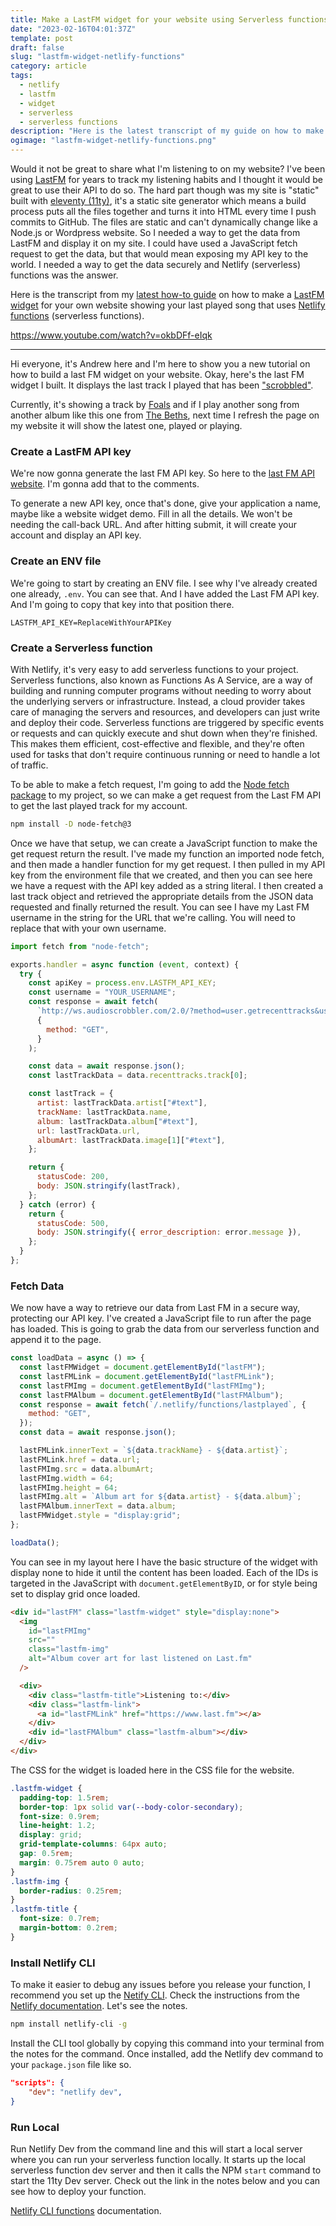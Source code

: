 ```yaml
---
title: Make a LastFM widget for your website using Serverless functions
date: "2023-02-16T04:01:37Z"
template: post
draft: false
slug: "lastfm-widget-netlify-functions"
category: article
tags:
  - netlify
  - lastfm
  - widget
  - serverless
  - serverless functions
description: "Here is the latest transcript of my guide on how to make a LastFM widget using Serverless (Netlify) functions to show the latest track played on your website."
ogimage: "lastfm-widget-netlify-functions.png"
---
```


Would it not be great to share what I'm listening to on my website? I've been using [LastFM](https://www.last.fm) for years to track my listening habits and I thought it would be great to use their API to do so. The hard part though was my site is "static" built with [eleventy (11ty)](https://www.11ty.dev), it's a static site generator which means a build process puts all the files together and turns it into HTML every time I push commits to GitHub. The files are static and can't dynamically change like a Node.js or Wordpress website. So I needed a way to get the data from LastFM and display it on my site. I could have used a JavaScript fetch request to get the data, but that would mean exposing my API key to the world. I needed a way to get the data securely and Netlify (serverless) functions was the answer.

Here is the transcript from my [latest how-to guide](https://www.youtube.com/watch?v=okbDFf-eIqk) on how to make a [LastFM widget](https://www.last.fm) for your own website showing your last played song that uses [Netlify functions](https://www.netlify.com/products/functions/) (serverless functions).

<https://www.youtube.com/watch?v=okbDFf-eIqk>

---

Hi everyone, it's Andrew here and I'm here to show you a new tutorial on how to build a last FM widget on your website. Okay, here's the last FM widget I built. It displays the last track I played that has been ["scrobbled"](https://www.businessinsider.com/guides/tech/what-is-last-fm-scrobbling).

Currently, it's showing a track by [Foals](https://www.last.fm/music/Foals) and if I play another song from another album like this one from [The Beths](https://www.last.fm/music/The+Beths), next time I refresh the page on my website it will show the latest one, played or playing.

### Create a LastFM API key

We're now gonna generate the last FM API key. So here to the [last FM API website](https://www.last.fm/api/account/create). I'm gonna add that to the comments.

To generate a new API key, once that's done, give your application a name, maybe like a website widget demo. Fill in all the details. We won't be needing the call-back URL. And after hitting submit, it will create your account and display an API key.

### Create an ENV file

We're going to start by creating an ENV file. I see why I've already created one already, `.env`. You can see that. And I have added the Last FM API key. And I'm going to copy that key into that position there.

```env
LASTFM_API_KEY=ReplaceWithYourAPIKey
```

### Create a Serverless function

With Netlify, it's very easy to add serverless functions to your project. Serverless functions, also known as Functions As A Service, are a way of building and running computer programs without needing to worry about the underlying servers or infrastructure. Instead, a cloud provider takes care of managing the servers and resources, and developers can just write and deploy their code. Serverless functions are triggered by specific events or requests and can quickly execute and shut down when they're finished. This makes them efficient, cost-effective and flexible, and they're often used for tasks that don't require continuous running or need to handle a lot of traffic.

To be able to make a fetch request, I'm going to add the [Node fetch package](https://www.npmjs.com/package/node-fetch) to my project, so we can make a get request from the Last FM API to get the last played track for my account.

```sh
npm install -D node-fetch@3
```

Once we have that setup, we can create a JavaScript function to make the get request return the result. I've made my function an imported node fetch, and then made a handler function for my get request. I then pulled in my API key from the environment file that we created, and then you can see here we have a request with the API key added as a string literal. I then created a last track object and retrieved the appropriate details from the JSON data requested and finally returned the result. You can see I have my Last FM username in the string for the URL that we're calling. You will need to replace that with your own username.

```javascript
import fetch from "node-fetch";

exports.handler = async function (event, context) {
  try {
    const apiKey = process.env.LASTFM_API_KEY;
    const username = "YOUR_USERNAME";
    const response = await fetch(
      `http://ws.audioscrobbler.com/2.0/?method=user.getrecenttracks&user=${username}&api_key=${apiKey}&format=json`,
      {
        method: "GET",
      }
    );

    const data = await response.json();
    const lastTrackData = data.recenttracks.track[0];

    const lastTrack = {
      artist: lastTrackData.artist["#text"],
      trackName: lastTrackData.name,
      album: lastTrackData.album["#text"],
      url: lastTrackData.url,
      albumArt: lastTrackData.image[1]["#text"],
    };

    return {
      statusCode: 200,
      body: JSON.stringify(lastTrack),
    };
  } catch (error) {
    return {
      statusCode: 500,
      body: JSON.stringify({ error_description: error.message }),
    };
  }
};
```

### Fetch Data

We now have a way to retrieve our data from Last FM in a secure way, protecting our API key. I've created a JavaScript file to run after the page has loaded. This is going to grab the data from our serverless function and append it to the page.

```javascript
const loadData = async () => {
  const lastFMWidget = document.getElementById("lastFM");
  const lastFMLink = document.getElementById("lastFMLink");
  const lastFMImg = document.getElementById("lastFMImg");
  const lastFMAlbum = document.getElementById("lastFMAlbum");
  const response = await fetch(`/.netlify/functions/lastplayed`, {
    method: "GET",
  });
  const data = await response.json();

  lastFMLink.innerText = `${data.trackName} - ${data.artist}`;
  lastFMLink.href = data.url;
  lastFMImg.src = data.albumArt;
  lastFMImg.width = 64;
  lastFMImg.height = 64;
  lastFMImg.alt = `Album art for ${data.artist} - ${data.album}`;
  lastFMAlbum.innerText = data.album;
  lastFMWidget.style = "display:grid";
};

loadData();
```

You can see in my layout here I have the basic structure of the widget with display none to hide it until the content has been loaded. Each of the IDs is targeted in the JavaScript with `document.getElementByID`, or for style being set to display grid once loaded.

```html
<div id="lastFM" class="lastfm-widget" style="display:none">
  <img
    id="lastFMImg"
    src=""
    class="lastfm-img"
    alt="Album cover art for last listened on Last.fm"
  />

  <div>
    <div class="lastfm-title">Listening to:</div>
    <div class="lastfm-link">
      <a id="lastFMLink" href="https://www.last.fm"></a>
    </div>
    <div id="lastFMAlbum" class="lastfm-album"></div>
  </div>
</div>
```

The CSS for the widget is loaded here in the CSS file for the website.

```css
.lastfm-widget {
  padding-top: 1.5rem;
  border-top: 1px solid var(--body-color-secondary);
  font-size: 0.9rem;
  line-height: 1.2;
  display: grid;
  grid-template-columns: 64px auto;
  gap: 0.5rem;
  margin: 0.75rem auto 0 auto;
}
.lastfm-img {
  border-radius: 0.25rem;
}
.lastfm-title {
  font-size: 0.7rem;
  margin-bottom: 0.2rem;
}
```

### Install Netlify CLI

To make it easier to debug any issues before you release your function, I recommend you set up the [Netify CLI](https://docs.netlify.com/cli/get-started/). Check the instructions from the [Netlify documentation](https://docs.netlify.com/cli/get-started/#installation). Let's see the notes.

```sh
npm install netlify-cli -g

```

Install the CLI tool globally by copying this command into your terminal from the notes for the command. Once installed, add the Netlify dev command to your `package.json` file like so.

```json
"scripts": {
    "dev": "netlify dev",
}
```

### Run Local

Run Netlify Dev from the command line and this will start a local server where you can run your serverless function locally. It starts up the local serverless function dev server and then it calls the NPM `start` command to start the 11ty Dev server. Check out the link in the notes below and you can see how to deploy your function.

[Netlify CLI functions](https://cli.netlify.com/commands/functions) documentation.

